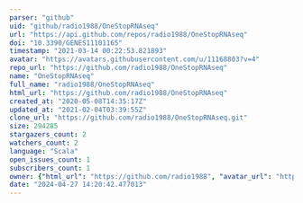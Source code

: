 ```yaml
---
parser: "github"
uid: "github/radio1988/OneStopRNAseq"
url: "https://api.github.com/repos/radio1988/OneStopRNAseq"
doi: "10.3390/GENES11101165"
timestamp: "2021-03-14 00:22:53.821893"
avatar: "https://avatars.githubusercontent.com/u/11168803?v=4"
repo_url: "https://github.com/radio1988/OneStopRNAseq"
name: "OneStopRNAseq"
full_name: "radio1988/OneStopRNAseq"
html_url: "https://github.com/radio1988/OneStopRNAseq"
created_at: "2020-05-08T14:35:17Z"
updated_at: "2021-02-04T03:39:55Z"
clone_url: "https://github.com/radio1988/OneStopRNAseq.git"
size: 294285
stargazers_count: 2
watchers_count: 2
language: "Scala"
open_issues_count: 1
subscribers_count: 1
owner: {"html_url": "https://github.com/radio1988", "avatar_url": "https://avatars.githubusercontent.com/u/11168803?v=4", "login": "radio1988", "type": "User"}
date: "2024-04-27 14:20:42.477013"
---
```

